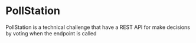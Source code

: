 # PollStation
PollStation is a technical challenge that have a REST API for make decisions by voting when the endpoint is called
